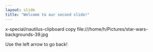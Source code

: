 ```yaml
---
layout: slide
title: "Welcome to our second slide!"
---
```

x-special/nautilus-clipboard
copy
file:///home/h/Pictures/star-wars-backgrounds-39.jpg

Use the left arrow to go back!
